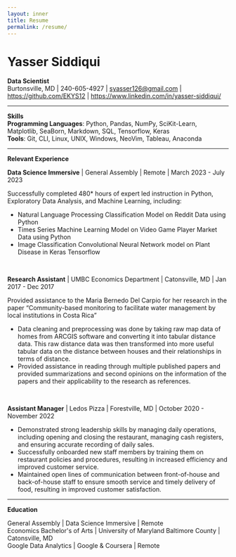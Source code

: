 ```yaml
---
layout: inner
title: Resume
permalink: /resume/
---
```


# Yasser Siddiqui

**Data Scientist** <br>
Burtonsville, MD \| 240-605-4927 \| syasser126@gmail.com \| https://github.com/EKYS12 \| https://www.linkedin.com/in/yasser-siddiqui/<br>

---

**Skills**<br>
**Programming Languages**: Python, Pandas, NumPy, SciKit-Learn, Matplotlib, SeaBorn, Markdown, SQL, Tensorflow, Keras<br>
**Tools**: Git, CLI, Linux, UNIX, Windows, NeoVim, Tableau, Anaconda<br>

---

**Relevant Experience**<br>

**Data Science Immersive** \| General Assembly \| Remote \| March 2023 - July 2023<br>

Successfully completed 480* hours of expert led instruction in Python, Exploratory Data Analysis, and Machine Learning, including:<br>

* Natural Language Processing Classification Model on Reddit Data using Python<br>
* Times Series Machine Learning Model on Video Game Player Market Data using Python<br>
* Image Classification Convolutional Neural Network model on Plant Disease in Keras Tensorflow<br>

<br>

**Research Assistant** \| UMBC Economics Department \| Catonsville, MD \| Jan 2017 - Dec 2017<br>

Provided assistance to the Maria Bernedo Del Carpio for her research in the paper “Community-based monitoring to facilitate water management by local institutions in Costa Rica”<br>

* Data cleaning and preprocessing was done by taking raw map data of homes from ARCGIS software and converting it into tabular distance data. This raw distance data was then transformed into more useful tabular data on the distance between houses and their relationships in terms of distance.<br>
* Provided assistance in reading through multiple published papers and provided summarizations and second opinions on the information of the papers and their applicability to the research as references.<br>

<br>

**Assistant Manager** \| Ledos Pizza \| Forestville, MD \| October 2020 - November 2022<br>

* Demonstrated strong leadership skills by managing daily operations, including opening and closing the restaurant, managing cash registers, and ensuring accurate recording of daily sales.  <br>
* Successfully onboarded new staff members by training them on restaurant policies and procedures, resulting in increased efficiency and improved customer service.<br>
* Maintained open lines of communication between front-of-house and back-of-house staff to ensure smooth service and timely delivery of food, resulting in improved customer satisfaction.  <br>

---

**Education**<br>

General Assembly \| Data Science Immersive \| Remote<br>
Economics Bachelor's of Arts \| University of Maryland Baltimore County \| Catonsville, MD<br>
Google Data Analytics \| Google & Coursera \| Remote<br>


